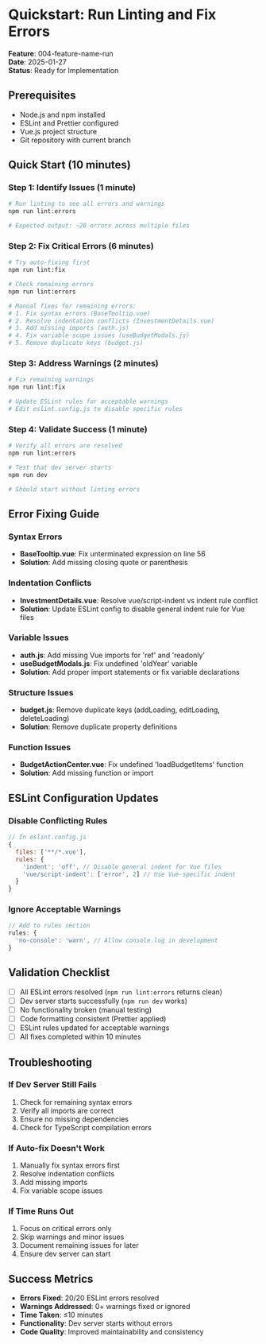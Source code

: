 # Quickstart: Run Linting and Fix Errors

**Feature**: 004-feature-name-run  
**Date**: 2025-01-27  
**Status**: Ready for Implementation

## Prerequisites

- Node.js and npm installed
- ESLint and Prettier configured
- Vue.js project structure
- Git repository with current branch

## Quick Start (10 minutes)

### Step 1: Identify Issues (1 minute)
```bash
# Run linting to see all errors and warnings
npm run lint:errors

# Expected output: ~20 errors across multiple files
```

### Step 2: Fix Critical Errors (6 minutes)
```bash
# Try auto-fixing first
npm run lint:fix

# Check remaining errors
npm run lint:errors

# Manual fixes for remaining errors:
# 1. Fix syntax errors (BaseTooltip.vue)
# 2. Resolve indentation conflicts (InvestmentDetails.vue)
# 3. Add missing imports (auth.js)
# 4. Fix variable scope issues (useBudgetModals.js)
# 5. Remove duplicate keys (budget.js)
```

### Step 3: Address Warnings (2 minutes)
```bash
# Fix remaining warnings
npm run lint:fix

# Update ESLint rules for acceptable warnings
# Edit eslint.config.js to disable specific rules
```

### Step 4: Validate Success (1 minute)
```bash
# Verify all errors are resolved
npm run lint:errors

# Test that dev server starts
npm run dev

# Should start without linting errors
```

## Error Fixing Guide

### Syntax Errors
- **BaseTooltip.vue**: Fix unterminated expression on line 56
- **Solution**: Add missing closing quote or parenthesis

### Indentation Conflicts
- **InvestmentDetails.vue**: Resolve vue/script-indent vs indent rule conflict
- **Solution**: Update ESLint config to disable general indent rule for Vue files

### Variable Issues
- **auth.js**: Add missing Vue imports for 'ref' and 'readonly'
- **useBudgetModals.js**: Fix undefined 'oldYear' variable
- **Solution**: Add proper import statements or fix variable declarations

### Structure Issues
- **budget.js**: Remove duplicate keys (addLoading, editLoading, deleteLoading)
- **Solution**: Remove duplicate property definitions

### Function Issues
- **BudgetActionCenter.vue**: Fix undefined 'loadBudgetItems' function
- **Solution**: Add missing function or import

## ESLint Configuration Updates

### Disable Conflicting Rules
```javascript
// In eslint.config.js
{
  files: ['**/*.vue'],
  rules: {
    'indent': 'off', // Disable general indent for Vue files
    'vue/script-indent': ['error', 2] // Use Vue-specific indent
  }
}
```

### Ignore Acceptable Warnings
```javascript
// Add to rules section
rules: {
  'no-console': 'warn', // Allow console.log in development
}
```

## Validation Checklist

- [ ] All ESLint errors resolved (`npm run lint:errors` returns clean)
- [ ] Dev server starts successfully (`npm run dev` works)
- [ ] No functionality broken (manual testing)
- [ ] Code formatting consistent (Prettier applied)
- [ ] ESLint rules updated for acceptable warnings
- [ ] All fixes completed within 10 minutes

## Troubleshooting

### If Dev Server Still Fails
1. Check for remaining syntax errors
2. Verify all imports are correct
3. Ensure no missing dependencies
4. Check for TypeScript compilation errors

### If Auto-fix Doesn't Work
1. Manually fix syntax errors first
2. Resolve indentation conflicts
3. Add missing imports
4. Fix variable scope issues

### If Time Runs Out
1. Focus on critical errors only
2. Skip warnings and minor issues
3. Document remaining issues for later
4. Ensure dev server can start

## Success Metrics

- **Errors Fixed**: 20/20 ESLint errors resolved
- **Warnings Addressed**: 0+ warnings fixed or ignored
- **Time Taken**: ≤10 minutes
- **Functionality**: Dev server starts without errors
- **Code Quality**: Improved maintainability and consistency
